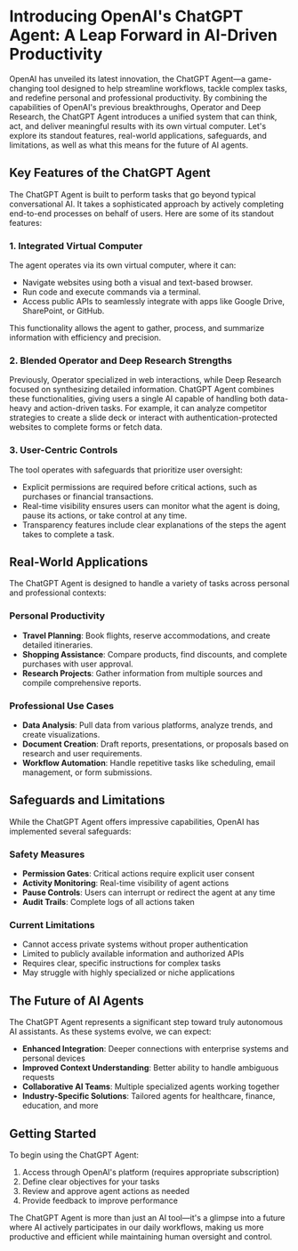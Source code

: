# Introducing OpenAI's ChatGPT Agent: A Leap Forward in AI-Driven Productivity

OpenAI has unveiled its latest innovation, the ChatGPT Agent—a game-changing tool designed to help streamline workflows, tackle complex tasks, and redefine personal and professional productivity. By combining the capabilities of OpenAI's previous breakthroughs, Operator and Deep Research, the ChatGPT Agent introduces a unified system that can think, act, and deliver meaningful results with its own virtual computer. Let's explore its standout features, real-world applications, safeguards, and limitations, as well as what this means for the future of AI agents.

## Key Features of the ChatGPT Agent

The ChatGPT Agent is built to perform tasks that go beyond typical conversational AI. It takes a sophisticated approach by actively completing end-to-end processes on behalf of users. Here are some of its standout features:

### 1. **Integrated Virtual Computer**

The agent operates via its own virtual computer, where it can:
- Navigate websites using both a visual and text-based browser.
- Run code and execute commands via a terminal.
- Access public APIs to seamlessly integrate with apps like Google Drive, SharePoint, or GitHub.

This functionality allows the agent to gather, process, and summarize information with efficiency and precision.

### 2. **Blended Operator and Deep Research Strengths**

Previously, Operator specialized in web interactions, while Deep Research focused on synthesizing detailed information. ChatGPT Agent combines these functionalities, giving users a single AI capable of handling both data-heavy and action-driven tasks. For example, it can analyze competitor strategies to create a slide deck or interact with authentication-protected websites to complete forms or fetch data.

### 3. **User-Centric Controls**

The tool operates with safeguards that prioritize user oversight:
- Explicit permissions are required before critical actions, such as purchases or financial transactions.
- Real-time visibility ensures users can monitor what the agent is doing, pause its actions, or take control at any time.
- Transparency features include clear explanations of the steps the agent takes to complete a task.

## Real-World Applications

The ChatGPT Agent is designed to handle a variety of tasks across personal and professional contexts:

### Personal Productivity
- **Travel Planning**: Book flights, reserve accommodations, and create detailed itineraries.
- **Shopping Assistance**: Compare products, find discounts, and complete purchases with user approval.
- **Research Projects**: Gather information from multiple sources and compile comprehensive reports.

### Professional Use Cases
- **Data Analysis**: Pull data from various platforms, analyze trends, and create visualizations.
- **Document Creation**: Draft reports, presentations, or proposals based on research and user requirements.
- **Workflow Automation**: Handle repetitive tasks like scheduling, email management, or form submissions.

## Safeguards and Limitations

While the ChatGPT Agent offers impressive capabilities, OpenAI has implemented several safeguards:

### Safety Measures
- **Permission Gates**: Critical actions require explicit user consent
- **Activity Monitoring**: Real-time visibility of agent actions
- **Pause Controls**: Users can interrupt or redirect the agent at any time
- **Audit Trails**: Complete logs of all actions taken

### Current Limitations
- Cannot access private systems without proper authentication
- Limited to publicly available information and authorized APIs
- Requires clear, specific instructions for complex tasks
- May struggle with highly specialized or niche applications

## The Future of AI Agents

The ChatGPT Agent represents a significant step toward truly autonomous AI assistants. As these systems evolve, we can expect:

- **Enhanced Integration**: Deeper connections with enterprise systems and personal devices
- **Improved Context Understanding**: Better ability to handle ambiguous requests
- **Collaborative AI Teams**: Multiple specialized agents working together
- **Industry-Specific Solutions**: Tailored agents for healthcare, finance, education, and more

## Getting Started

To begin using the ChatGPT Agent:
1. Access through OpenAI's platform (requires appropriate subscription)
2. Define clear objectives for your tasks
3. Review and approve agent actions as needed
4. Provide feedback to improve performance

The ChatGPT Agent is more than just an AI tool—it's a glimpse into a future where AI actively participates in our daily workflows, making us more productive and efficient while maintaining human oversight and control.